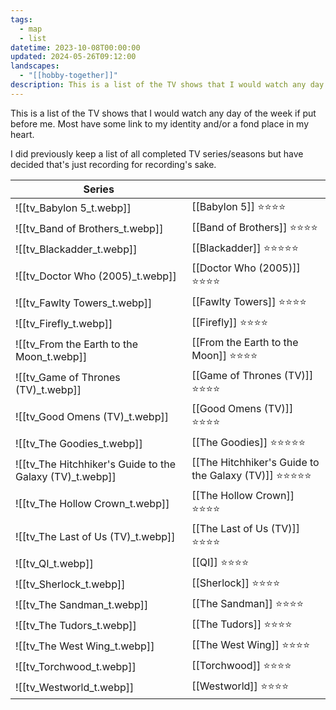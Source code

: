 ```yaml
---
tags:
  - map
  - list
datetime: 2023-10-08T00:00:00
updated: 2024-05-26T09:12:00
landscapes:
  - "[[hobby-together]]"
description: This is a list of the TV shows that I would watch any day of the week if put before me. Most have some link to my identity and/or a fond place in my heart.
---
```

This is a list of the TV shows that I would watch any day of the week if put before me. Most have some link to my identity and/or a fond place in my heart.

I did previously keep a list of all completed TV series/seasons but have decided that's just recording for recording's sake.

| Series                                                   |                                                                                               |
| -------------------------------------------------------- | --------------------------------------------------------------------------------------------- |
| ![[tv_Babylon 5_t.webp]]                                 | [[Babylon 5]] ⭐️⭐️⭐️⭐️                                                                        |
| ![[tv_Band of Brothers_t.webp]]                          | [[Band of Brothers]] ⭐️⭐️⭐️⭐️                                                                 |
| ![[tv_Blackadder_t.webp]]                                | [[Blackadder]] ⭐️⭐️⭐️⭐️⭐️                                                                     |
| ![[tv_Doctor Who (2005)_t.webp]]                         | [[Doctor Who (2005)]]  ⭐️⭐️⭐️⭐️                                                               |
| ![[tv_Fawlty Towers_t.webp]]                             | [[Fawlty Towers]] ⭐️⭐️⭐️⭐️                                                                    |
| ![[tv_Firefly_t.webp]]                                    | [[Firefly]] ⭐️⭐️⭐️⭐️                                                                          |
| ![[tv_From the Earth to the Moon_t.webp]]                 | [[From the Earth to the Moon]] ⭐️⭐️⭐️⭐️                                                       |
| ![[tv_Game of Thrones (TV)_t.webp]]                       | [[Game of Thrones (TV)]] ⭐️⭐️⭐️⭐️                                            |
| ![[tv_Good Omens (TV)_t.webp]]                            | [[Good Omens (TV)]] ⭐️⭐️⭐️⭐️                                                      |
| ![[tv_The Goodies_t.webp]]                               | [[The Goodies]] ⭐️⭐️⭐️⭐️⭐️                                                                    |
| ![[tv_The Hitchhiker's Guide to the Galaxy (TV)_t.webp]] | [[The Hitchhiker's Guide to the Galaxy (TV)]] ⭐️⭐️⭐️⭐️⭐️ |
| ![[tv_The Hollow Crown_t.webp]]                           | [[The Hollow Crown]] ⭐️⭐️⭐️⭐️                                                                 |
| ![[tv_The Last of Us (TV)_t.webp]]                        | [[The Last of Us (TV)]] ⭐️⭐️⭐️⭐️                                              |
| ![[tv_QI_t.webp]]                                         | [[QI]] ⭐️⭐️⭐️⭐️                                                                               |
| ![[tv_Sherlock_t.webp]]                                   | [[Sherlock]] ⭐️⭐️⭐️⭐️                                                                         |
| ![[tv_The Sandman_t.webp]]                                | [[The Sandman]] ⭐️⭐️⭐️⭐️                                                                      |
| ![[tv_The Tudors_t.webp]]                                 | [[The Tudors]] ⭐️⭐️⭐️⭐️                                                                       |
| ![[tv_The West Wing_t.webp]]                              | [[The West Wing]] ⭐️⭐️⭐️⭐️                                                                    |
| ![[tv_Torchwood_t.webp]]                                  | [[Torchwood]] ⭐️⭐️⭐️⭐️                                                                        |
| ![[tv_Westworld_t.webp]]                                  | [[Westworld]] ⭐️⭐️⭐️⭐️                                                                        |
